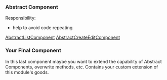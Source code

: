 
### Abstract Component

Responsibility:
- help to avoid code repeating

[AbstractListComponent](src/doc/component-abstract-list.md)
[AbstractCreateEditComponent](src/doc/component-abstract-create-edit.md)

### Your Final Component

In this last component maybe you want to extend the capability of Abstract Components, overwrite methods, etc. Contains your custom extension of this module's goods.
